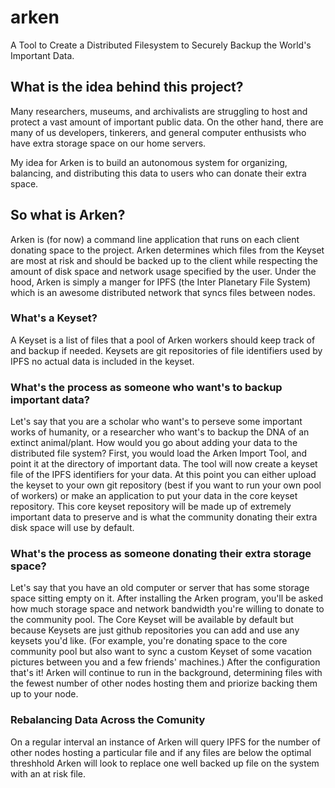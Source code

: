 # arken
A Tool to Create a Distributed Filesystem to Securely Backup the World's Important Data.

## What is the idea behind this project?

Many researchers, museums, and archivalists are struggling to host and protect a vast amount of important public data. On the other hand, there are many of us developers, tinkerers, and general computer enthusists who have extra storage space on our home servers.

My idea for Arken is to build an autonomous system for organizing, balancing, and distributing this data to users who can donate their extra space. 

## So what is Arken?

Arken is (for now) a command line application that runs on each client donating space to the project. Arken determines which files from the Keyset are most at risk and should be backed up to the client while respecting the amount of disk space and network usage specified by the user. Under the hood, Arken is simply a manger for IPFS (the Inter Planetary File System) which is an awesome distributed network that syncs files between nodes.

### What's a Keyset?

A Keyset is a list of files that a pool of Arken workers should keep track of and backup if needed. Keysets are git repositories of file identifiers used by IPFS no actual data is included in the keyset. 

### What's the process as someone who want's to backup important data?

Let's say that you are a scholar who want's to perseve some important works of humanity, or a researcher who want's to backup the DNA of an extinct animal/plant. How would you go about adding your data to the distributed file system? First, you would load the Arken Import Tool, and point it at the directory of important data. The tool will now create a keyset file of the IPFS identifiers for your data. At this point you can either upload the keyset to your own git repository (best if you want to run your own pool of workers) or make an application to put your data in the core keyset repository. This core keyset repository will be made up of extremely important data to preserve and is what the community donating their extra disk space will use by default.

### What's the process as someone donating their extra storage space?

Let's say that you have an old computer or server that has some storage space sitting empty on it. After installing the Arken program, you'll be asked how much storage space and network bandwidth you're willing to donate to the community pool. The Core Keyset will be available by default but because Keysets are just github repositories you can add and use any keysets you'd like. (For example, you're donating space to the core community pool but also want to sync a custom Keyset of some vacation pictures between you and a few friends' machines.) After the configuration that's it! Arken will continue to run in the background, determining files with the fewest number of other nodes hosting them and priorize backing them up to your node.

### Rebalancing Data Across the Comunity

On a regular interval an instance of Arken will query IPFS for the number of other nodes hosting a particular file and if any files are below the optimal threshhold Arken will look to replace one well backed up file on the system with an at risk file.

